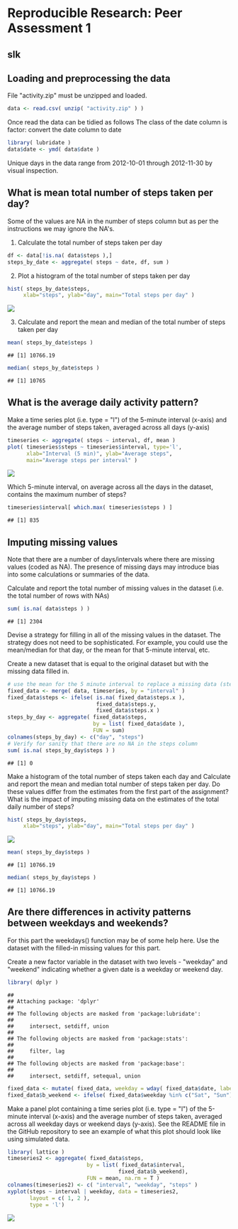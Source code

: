 # Reproducible Research: Peer Assessment 1
slk  
-------------------------------------------------------------------------------
## Loading and preprocessing the data
File "activity.zip" must be unzipped and loaded. 


```r
data <- read.csv( unzip( "activity.zip" ) )
```

Once read the data can be tidied as follows
The class of the date column is factor: convert the date column to date


```r
library( lubridate )
data$date <- ymd( data$date )
```

Unique days in the data range from 2012-10-01 through 2012-11-30
by visual inspection.

## What is mean total number of steps taken per day?
Some of the values are NA in the number of steps column
but as per the instructions we may ignore the NA's.

1. Calculate the total number of steps taken per day


```r
df <- data[!is.na( data$steps ),]
steps_by_date <- aggregate( steps ~ date, df, sum )
```

2. Plot a histogram of the total number of steps taken per day


```r
hist( steps_by_date$steps,
     xlab="steps", ylab="day", main="Total steps per day" )
```

![](PA1_template_files/figure-html/unnamed-chunk-4-1.png) 

3. Calculate and report the mean and median of the total number
of steps taken per day


```r
mean( steps_by_date$steps )
```

```
## [1] 10766.19
```

```r
median( steps_by_date$steps )
```

```
## [1] 10765
```

## What is the average daily activity pattern?

Make a time series plot (i.e. type = "l") of the 5-minute interval (x-axis) and the average number of steps taken, averaged across all days (y-axis)


```r
timeseries <- aggregate( steps ~ interval, df, mean )
plot( timeseries$steps ~ timeseries$interval, type='l',
      xlab="Interval (5 min)", ylab="Average steps", 
      main="Average steps per interval" )
```

![](PA1_template_files/figure-html/unnamed-chunk-6-1.png) 

Which 5-minute interval, on average across all the days in the dataset, contains the maximum number of steps?


```r
timeseries$interval[ which.max( timeseries$steps ) ]
```

```
## [1] 835
```

## Imputing missing values
Note that there are a number of days/intervals where there are missing values (coded as NA). The presence of missing days may introduce bias into some calculations or summaries of the data.

Calculate and report the total number of missing values in the dataset (i.e. the total number of rows with NAs)


```r
sum( is.na( data$steps ) )
```

```
## [1] 2304
```

Devise a strategy for filling in all of the missing values in the dataset. The strategy does not need to be sophisticated. For example, you could use the mean/median for that day, or the mean for that 5-minute interval, etc.

Create a new dataset that is equal to the original dataset but with the missing data filled in.


```r
# use the mean for the 5 minute interval to replace a missing data (steps)
fixed_data <- merge( data, timeseries, by = "interval" )
fixed_data$steps <- ifelse( is.na( fixed_data$steps.x ),
                            fixed_data$steps.y, 
                            fixed_data$steps.x )
steps_by_day <- aggregate( fixed_data$steps, 
                           by = list( fixed_data$date ),
                           FUN = sum)
colnames(steps_by_day) <- c("day", "steps")
# Verify for sanity that there are no NA in the steps column
sum( is.na( steps_by_day$steps ) )
```

```
## [1] 0
```

Make a histogram of the total number of steps taken each day and Calculate and report the mean and median total number of steps taken per day. Do these values differ from the estimates from the first part of the assignment? What is the impact of imputing missing data on the estimates of the total daily number of steps?


```r
hist( steps_by_day$steps,
     xlab="steps", ylab="day", main="Total steps per day" )
```

![](PA1_template_files/figure-html/unnamed-chunk-10-1.png) 

```r
mean( steps_by_day$steps )
```

```
## [1] 10766.19
```

```r
median( steps_by_day$steps )
```

```
## [1] 10766.19
```

## Are there differences in activity patterns between weekdays and weekends?
For this part the weekdays() function may be of some help here. Use the dataset with the filled-in missing values for this part.

Create a new factor variable in the dataset with two levels - "weekday" and "weekend" indicating whether a given date is a weekday or weekend day.

```r
library( dplyr )
```

```
## 
## Attaching package: 'dplyr'
## 
## The following objects are masked from 'package:lubridate':
## 
##     intersect, setdiff, union
## 
## The following objects are masked from 'package:stats':
## 
##     filter, lag
## 
## The following objects are masked from 'package:base':
## 
##     intersect, setdiff, setequal, union
```

```r
fixed_data <- mutate( fixed_data, weekday = wday( fixed_data$date, label = TRUE ) )
fixed_data$b_weekend <- ifelse( fixed_data$weekday %in% c("Sat", "Sun"), "weekends", "weekdays")
```

Make a panel plot containing a time series plot (i.e. type = "l") of the 5-minute interval (x-axis) and the average number of steps taken, averaged across all weekday days or weekend days (y-axis). See the README file in the GitHub repository to see an example of what this plot should look like using simulated data.


```r
library( lattice )
timeseries2 <- aggregate( fixed_data$steps, 
                         by = list( fixed_data$interval,
                                   fixed_data$b_weekend), 
                         FUN = mean, na.rm = T )
colnames(timeseries2) <- c( "interval", "weekday", "steps" )
xyplot(steps ~ interval | weekday, data = timeseries2,
       layout = c( 1, 2 ),
       type = 'l')
```

![](PA1_template_files/figure-html/unnamed-chunk-12-1.png) 

